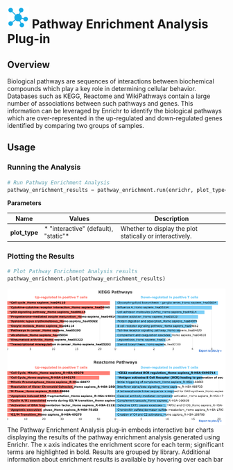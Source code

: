 <img src="img/pathway_enrichment-icon.png" width="50px"> Pathway Enrichment Analysis Plug-in
================

Overview
----------------
Biological pathways are sequences of interactions between biochemical compounds which play a key role in determining cellular behavior. Databases such as KEGG, Reactome and WikiPathways contain a large number of associations between such pathways and genes. This information can be leveraged by Enrichr to identify the biological pathways which are over-represented in the up-regulated and down-regulated genes identified by comparing two groups of samples.

Usage
----------------
### Running the Analysis
```python
# Run Pathway Enrichment Analysis
pathway_enrichment_results = pathway_enrichment.run(enrichr, plot_type="interactive")
```

**Parameters**

| Name | Values | Description |
| ---- | ------ | ----------- |
| **plot_type** | * "interactive" (default), "static"* | Whether to display the plot statically or interactively. |


### Plotting the Results
```python
# Plot Pathway Enrichment Analysis results
pathway_enrichment.plot(pathway_enrichment_results)
```
<img src="img/pathway_enrichment-example.png"> 
The Pathway Enrichment Analysis plug-in embeds interactive bar charts displaying the results of the pathway enrichment analysis generated using Enrichr. The x axis indicates the enrichment score for each term; significant terms are highlighted in bold. Results are grouped by library. Additional information about enrichment results is available by hovering over each bar